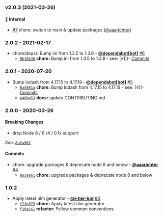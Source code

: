 ### v2.0.3 (2021-03-26)

#### 🏡 Internal

* [#7](https://github.com/testiumjs/testium-cookie/pull/7) chore: switch to main & update packages ([@aaarichter](https://github.com/aaarichter)) 


### 2.0.2 - 2021-02-17

* chore(deps): Bump ini from 1.3.5 to 1.3.8 - **[@dependabot[bot]](https://github.com/apps/dependabot)** [#6](https://github.com/testiumjs/testium-cookie/pull/6)
  - [`9b10b36`](https://github.com/testiumjs/testium-cookie/commit/9b10b366c1c05a85655208fcf4376cb5877c3986) **chore:** Bump ini from 1.3.5 to 1.3.8 - see: [v1](- [Commits](https://github.com/isaacs/ini/compare/v1)


### 2.0.1 - 2020-07-20

* Bump lodash from 4.17.15 to 4.17.19 - **[@dependabot[bot]](https://github.com/apps/dependabot)** [#5](https://github.com/testiumjs/testium-cookie/pull/5)
  - [`8ad881a`](https://github.com/testiumjs/testium-cookie/commit/8ad881ae1fcde913bd9ce87708905e98392c372d) **chore:** Bump lodash from 4.17.15 to 4.17.19 - see: [4](- [Commits](https://github.com/lodash/lodash/compare/4)
  - [`e46b453`](https://github.com/testiumjs/testium-cookie/commit/e46b453ccb1e1db18146bcbbafb7864dcc4faf7e) **docs:** update CONTRIBUTING.md


### 2.0.0 - 2020-03-26

#### Breaking Changes

- drop Node 8 / 6 /4 / 0.1x support

*See: [`8a2a961`](https://github.com/testiumjs/testium-cookie/commit/8a2a961d604f373c5e09285e4af2a58853af6b0e)*

#### Commits

* chore: upgrade packages & deprecate node 8 and below - **[@aaarichter](https://github.com/aaarichter)** [#4](https://github.com/testiumjs/testium-cookie/pull/4)
  - [`8a2a961`](https://github.com/testiumjs/testium-cookie/commit/8a2a961d604f373c5e09285e4af2a58853af6b0e) **chore:** upgrade packages & deprecate node 8 and below


### 1.0.2

* Apply latest nlm generator - **[@i-tier-bot](https://github.com/i-tier-bot)** [#3](https://github.com/testiumjs/testium-cookie/pull/3)
  - [`f2fe079`](https://github.com/testiumjs/testium-cookie/commit/f2fe0799fe985a2d18dbe705df597d8f1f100819) **chore:** Apply latest nlm generator
  - [`f10a161`](https://github.com/testiumjs/testium-cookie/commit/f10a16161fa581b373d3bd8f1898351808955129) **refactor:** Follow common conventions
